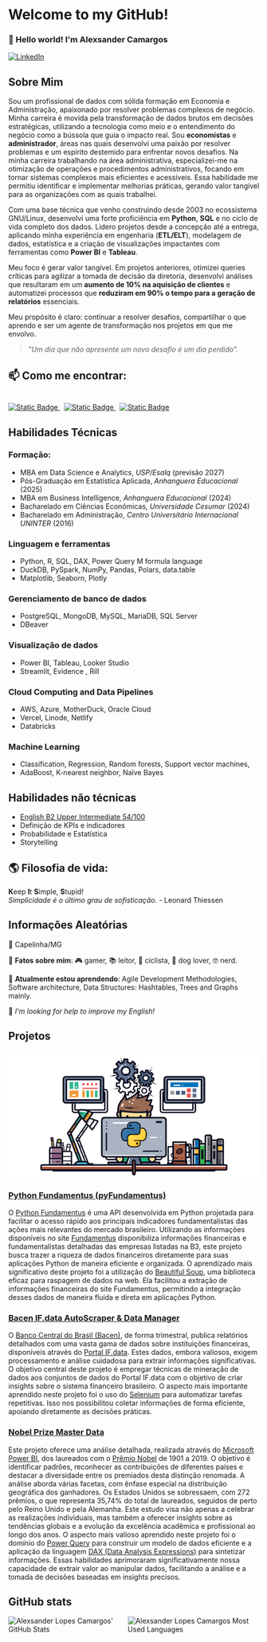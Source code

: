 <!-- Hero Session -->
# Welcome to my GitHub!

### :wave: Hello world! I'm Alexsander Camargos

[![LinkedIn](https://img.shields.io/badge/%40alexcamargos-230A66C2?style=social&logo=LinkedIn&label=LinkedIn&color=white)](https://www.linkedin.com/in/alexcamargos)


<!--About Session-->
## Sobre Mim

Sou um profissional de dados com sólida formação em Economia e Administração, apaixonado por
resolver problemas complexos de negócio. Minha carreira é movida pela transformação de dados brutos
em decisões estratégicas, utilizando a tecnologia como meio e o entendimento do negócio como a
bússola que guia o impacto real.
Sou **economistas** e **administrador**, áreas nas quais desenvolvi uma paixão por resolver problemas e um espírito destemido para enfrentar novos desafios. Na minha carreira trabalhando na área administrativa, especializei-me na otimização de operações e procedimentos administrativos, focando em tornar sistemas complexos mais eficientes e acessíveis. Essa habilidade me permitiu identificar e implementar melhorias práticas, gerando valor tangível para as organizações com as quais trabalhei.

Com uma base técnica que venho construindo desde 2003 no ecossistema GNU/Linux, desenvolvi uma forte
proficiência em **Python**, **SQL** e no ciclo de vida completo dos dados. Lidero projetos desde a concepção
até a entrega, aplicando minha experiência em engenharia (**ETL/ELT**), modelagem de dados, estatística
e a criação de visualizações impactantes com ferramentas como **Power BI** e **Tableau**.

Meu foco é gerar valor tangível. Em projetos anteriores, otimizei queries críticas para agilizar a
tomada de decisão da diretoria, desenvolvi análises que resultaram em um **aumento de 10% na aquisição
de clientes** e automatizei processos que **reduziram em 90% o tempo para a geração de relatórios**
essenciais.

Meu propósito é claro: continuar a resolver desafios, compartilhar o que aprendo e ser um agente de
transformação nos projetos em que me envolvo.

> _"Um dia que não apresente um novo desafio é um dia perdido"._


<!-- Contact Session -->
## 📫 Como me encontrar:

<div style="display: inline_block">
  <br>
  <a href="https://www.linkedin.com/in/alexcamargos">
    <img alt="Static Badge" src="https://img.shields.io/badge/LinkedIn-0077B5?style=for-the-badge&logo=linkedin&logoColor=white">
  </a>
  &nbsp;
  <a href="mailto:alexcamargos@gmail.com">
    <img alt="Static Badge" src="https://img.shields.io/badge/Gmail-D14836?style=for-the-badge&logo=gmail&logoColor=white">
  </a>
  &nbsp;
  <a href="https://alcamargos.com">
    <img alt="Static Badge" src="https://img.shields.io/badge/Portf%C3%B3lio-222222?style=for-the-badge&logo=webtrees&logoColor=white">
  </a>
</div>


<!-- Skills Session -->
## Habilidades Técnicas

### Formação:
- MBA em Data Science e Analytics, *USP/Esalq* (previsão 2027)
- Pós-Graduação em Estatística Aplicada, *Anhanguera Educacional* (2025)
- MBA em Business Intelligence, *Anhanguera Educacional* (2024)
- Bacharelado em Ciências Econômicas, *Universidade Cesumar* (2024)
- Bacharelado em Administração, *Centro Universitário Internacional UNINTER* (2016)

### Linguagem e ferramentas

- Python, R, SQL, DAX, Power Query M formula language
- DuckDB, PySpark, NumPy, Pandas, Polars, data.table
- Matplotlib, Seaborn, Plotly

### Gerenciamento de banco de dados

- PostgreSQL, MongoDB, MySQL, MariaDB, SQL Server
- DBeaver

### Visualização de dados
- Power BI, Tableau, Looker Studio
- Streamlit, Evidence , Rill

### Cloud Computing and Data Pipelines

- AWS, Azure, MotherDuck, Oracle Cloud
- Vercel, Linode, Netlify
- Databricks

### Machine Learning

- Classification, Regression, Random forests, Support vector machines,
- AdaBoost, K-nearest neighbor, Naïve Bayes


<!-- Non-technical skills Session -->
## Habilidades não técnicas
- [English B2 Upper Intermediate 54/100](https://www.efset.org/cert/qqChFR)
- Definição de KPIs e indicadores
- Probabilidade e Estatística
- Storytelling

<!-- Philosophy Session -->
## :earth_americas: Filosofia de vida:

**K**eep **I**t **S**imple, **S**tupid!
<br/>
_Simplicidade é o último grau de sofisticação._ - Leonard Thiessen


<!-- Random Information -->
## Informações Aleatórias

:round_pushpin: Capelinha/MG

:balloon: **Fatos sobre mim**: :video_game: gamer, :books: leitor, :bicyclist: ciclista, :dog: dog lover, :nerd_face: nerd.

🌱 **Atualmente estou aprendendo**: Agile Development Methodologies, Software architecture, Data Structures: Hashtables, Trees and Graphs mainly.

:thinking: _I'm looking for help to improve my English!_

<!-- Projects Session -->
## Projetos
![Mesa de trabalho](work_table.png)

### [Python Fundamentus (pyFundamentus)](https://github.com/alexcamargos/pyFundamentus)
O [Python Fundamentus](https://pypi.org/project/pyfundamentus/) é uma API desenvolvida em Python projetada para facilitar o acesso rápido aos principais indicadores fundamentalistas das ações mais relevantes do mercado brasileiro. Utilizando as informações disponíveis no site [Fundamentus](https://www.fundamentus.com.br/) disponibiliza informações financeiras e fundamentalistas detalhadas das empresas listadas na B3, este projeto busca trazer a riqueza de dados financeiros diretamente para suas aplicações Python de maneira eficiente e organizada. O aprendizado mais significativo deste projeto foi a utilização do [Beautiful Soup](https://www.crummy.com/software/BeautifulSoup/), uma biblioteca eficaz para raspagem de dados na web. Ela facilitou a extração de informações financeiras do site Fundamentus, permitindo a integração desses dados de maneira fluída e direta em aplicações Python.
<br/>

### [Bacen IF.data AutoScraper & Data Manager](https://github.com/alexcamargos/bacen-ifdata-scraper)
O [Banco Central do Brasil (Bacen)](https://www.bcb.gov.br/), de forma trimestral, publica relatórios detalhados com uma vasta gama de dados sobre instituições financeiras, disponíveis através do [Portal IF.data](https://www3.bcb.gov.br/ifdata/). Estes dados, embora valiosos, exigem processamento e análise cuidadosa para extrair informações significativas. O objetivo central deste projeto é empregar técnicas de mineração de dados aos conjuntos de dados do Portal IF.data com o objetivo de criar insights sobre o sistema financeiro brasileiro. O aspecto mais importante aprendido neste projeto foi o uso do [Selenium](https://www.selenium.dev/) para automatizar tarefas repetitivas. Isso nos possibilitou coletar informações de forma eficiente, apoiando diretamente as decisões práticas.

### [Nobel Prize Master Data](https://www.novypro.com/project/nobel-prize-master-data-power-bi)
Este projeto oferece uma análise detalhada, realizada através do [Microsoft Power BI](https://powerbi.microsoft.com/pt-br/), dos laureados com o [Prêmio Nobel](https://www.nobelprize.org/) de 1901 a 2019. O objetivo é identificar padrões, reconhecer as contribuições de diferentes países e destacar a diversidade entre os premiados desta distinção renomada. A análise aborda várias facetas, com ênfase especial na distribuição geográfica dos ganhadores. Os Estados Unidos se sobressaem, com 272 prêmios, o que representa 35,74% do total de laureados, seguidos de perto pelo Reino Unido e pela Alemanha. Este estudo visa não apenas a celebrar as realizações individuais, mas também a oferecer insights sobre as tendências globais e a evolução da excelência acadêmica e profissional ao longo dos anos. O aspecto mais valioso aprendido neste projeto foi o domínio do [Power Query](https://powerquery.microsoft.com/) para construir um modelo de dados eficiente e a aplicação da linguagem [DAX (Data Analysis Expressions)](https://learn.microsoft.com/pt-br/dax/) para sintetizar informações. Essas habilidades aprimoraram significativamente nossa capacidade de extrair valor ao manipular dados, facilitando a análise e a tomada de decisões baseadas em insights precisos.


<!-- GitHub stats Session -->
## GitHub stats

<div style="display: inline_block">
  <div style="display: flex">
    <img height="150em"
      src=https://github-readme-stats.vercel.app/api?username=alexcamargos&show_icons=true&theme=dracula&include_all_commits=true&count_private=true&locale=pt-br alt="Alexsander Lopes Camargos' GitHub Stats"/>
      &nbsp;
      &nbsp;
      &nbsp;
      &nbsp;
    <img height="150em"
      src="https://github-readme-stats.vercel.app/api/top-langs/?username=alexcamargos&layout=compact&langs_count=10&theme=dracula&locale=pt-br" alt="Alexsander Lopes Camargos Most Used Languages"/>
  </div>
</div>

